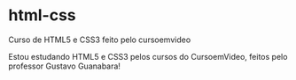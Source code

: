 # html-css
 Curso de HTML5 e CSS3 feito pelo cursoemvideo

Estou estudando HTML5 e CSS3 pelos cursos do CursoemVideo, feitos pelo professor Gustavo Guanabara!